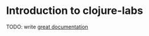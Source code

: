 # Introduction to clojure-labs

TODO: write [great documentation](http://jacobian.org/writing/what-to-write/)
